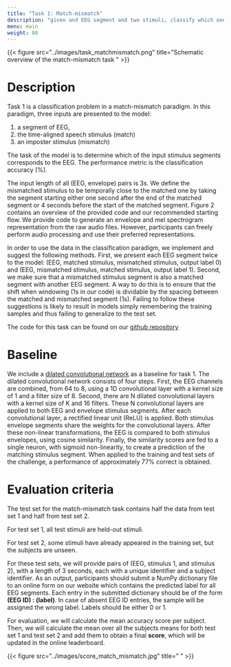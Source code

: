 ```yaml
---
title: "Task 1: Match-mismatch"
description: "given and EEG segment and two stimuli, classify which one of the input segments corresponds to the EEG"
menu: main
weight: 80
---
```

{{< figure src="../images/task_matchmismatch.png" title="Schematic overview of the match-mismatch task " >}}

# Description

Task 1 is a classification problem in a match-mismatch paradigm. In this paradigm, three inputs are presented to the model: 
1) a segment of EEG, 
2) the time-aligned speech stimulus (match)
3) an imposter stimulus (mismatch) 

The task of the model is to determine which of the input stimulus segments corresponds to the EEG. The performance metric is the classification accuracy (%). 

The input length of all (EEG, envelope) pairs is 3s. We define the mismatched stimulus to be temporally close to the matched one
by taking the segment starting either one second after the end of the matched segment or 4 seconds before the start of the matched segment.
Figure 2 contains an overview of the provided code and our recommended starting flow. We provide code to generate an envelope and
mel spectrogram representation from the raw audio files. However, participants can freely perform audio processing and use their preferred
representations.

In order to use the data in the classification paradigm, we implement and suggest the following methods. First, we present each EEG
segment twice to the model: (EEG, matched stimulus, mismatched stimulus, output label 0) and (EEG, mismatched stimulus, matched
stimulus, output label 1). Second, we make sure that a mismatched stimulus segment is also a matched segment with another EEG segment.
A way to do this is to ensure that the shift when windowing (1s in our code) is dividable by the spacing between the matched and mismatched
segment (1s). Failing to follow these suggestions is likely to result in models simply remembering the training samples and thus failing to
generalize to the test set.

The code for this task can be found on our [github repository](https://github.com/exporl/auditory-eeg-challenge-2023-code)

# Baseline

We include a [dilated convolutional network](https://ieeexplore.ieee.org/abstract/document/9287417?casa_token=t5BXK65duSYAAAAA:10B8PKULBXtxlxTZ6C_w1KoBIsELHfnkj4-QQ8EogEitMLnYKJmXcmZUabLF1AwyiO-qU3f-KKuc )  as a baseline for task 1. The dilated convolutional network consists of four steps. First, the
EEG channels are combined, from 64 to 8, using a 1D convolutional layer with a kernel size of 1 and a filter size of 8. Second, there are
N dilated convolutional layers with a kernel size of K and 16 filters. These N convolutional layers are applied to both EEG and envelope
stimulus segments. After each convolutional layer, a rectified linear unit (ReLU) is applied. Both stimulus envelope segments share the
weights for the convolutional layers. After these non-linear transformations, the EEG is compared to both stimulus envelopes, using cosine
similarity. Finally, the similarity scores are fed to a single neuron, with sigmoid non-linearity, to create a prediction of the matching stimulus
segment. When applied to the training and test sets of the challenge, a performance of approximately 77% correct is obtained.

 
# Evaluation criteria

The test set for the match-mismatch task contains half the data from test set 1 and half from test set 2. 

For test set 1, all test stimuli are
held-out stimuli. 

For test set 2, some stimuli have already appeared in the training set, but the subjects are unseen.


For these test sets, we will provide pairs of (EEG, stimulus 1, and stimulus 2), with a length of 3 seconds, each with a unique identifier
and a subject identifier. As an output, participants should submit a NumPy dictionary file to an online form on our website which contains the
predicted label for all EEG segments. Each entry in the submitted dictionary should be of the form **(EEG ID) : (label)**. In case of absent EEG
ID entries, the sample will be assigned the wrong label. Labels should be either 0 or 1.


For evaluation, we will calculate the mean accuracy score per subject. Then, we will calculate the mean over all the subjects means for both 
test set 1 and test set 2 and add them to obtain a final **score**, which will be updated in the online leaderboard. 


{{< figure src="../images/score_match_mismatch.jpg" title=" " >}}


